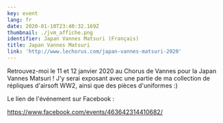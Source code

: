 ```yaml
---
key: event
lang: fr
date: 2020-01-10T23:40:32.169Z
thumbnail: ./jvm_affiche.png
identifier: Japan Vannes Matsuri (Français)
title: Japan Vannes Matsuri
link: 'http://www.lechorus.com/japan-vannes-matsuri-2020'
---
```


Retrouvez-moi le 11 et 12 janvier 2020 au Chorus de Vannes pour la Japan Vannes Matsuri ! J'y serai exposant avec une partie de ma collection de répliques d'airsoft WW2, ainsi que des pièces d'uniformes :)

Le lien de l'événement sur Facebook :

<https://www.facebook.com/events/463642314410682/>
